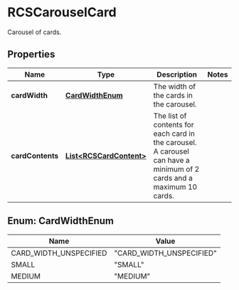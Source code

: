 

# RCSCarouselCard

Carousel of cards.

## Properties

| Name | Type | Description | Notes |
|------------ | ------------- | ------------- | -------------|
|**cardWidth** | [**CardWidthEnum**](#CardWidthEnum) | The width of the cards in the carousel. |  |
|**cardContents** | [**List&lt;RCSCardContent&gt;**](RCSCardContent.md) | The list of contents for each card in the carousel. A carousel can have a minimum of 2 cards and a maximum 10 cards. |  |



## Enum: CardWidthEnum

| Name | Value |
|---- | -----|
| CARD_WIDTH_UNSPECIFIED | &quot;CARD_WIDTH_UNSPECIFIED&quot; |
| SMALL | &quot;SMALL&quot; |
| MEDIUM | &quot;MEDIUM&quot; |



